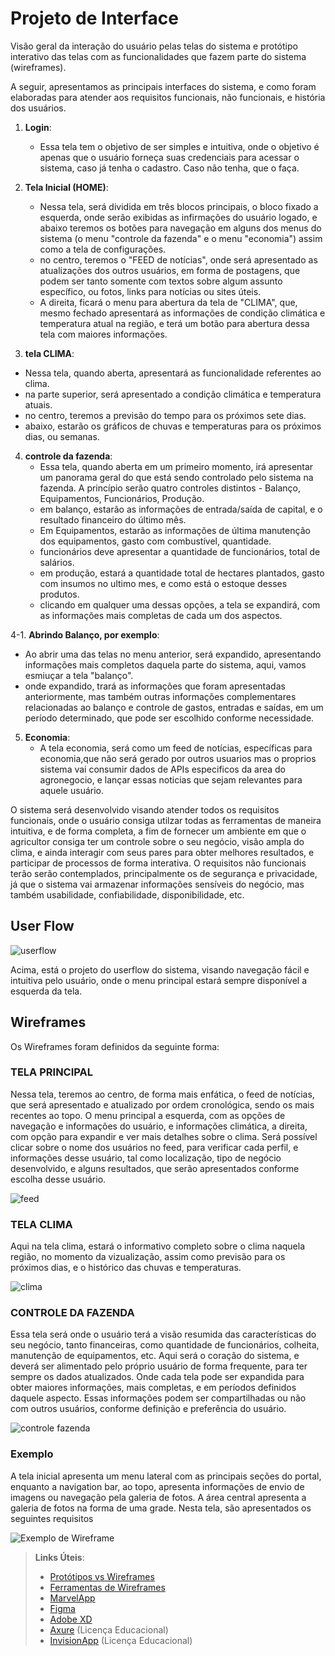 
# Projeto de Interface

Visão geral da interação do usuário pelas telas do sistema e protótipo interativo das telas com as funcionalidades que fazem parte do sistema (wireframes).

 A seguir, apresentamos as principais interfaces do sistema, e como foram elaboradas para atender aos requisitos funcionais, não funcionais, e história dos usuários.
 
1. **Login**:
   - Essa tela tem o objetivo de ser simples e intuitiva, onde o objetivo é apenas que o usuário forneça suas credenciais para acessar o sistema, caso já tenha o cadastro. Caso não tenha, que o faça.
  
2. **Tela Inicial (HOME)**:
   - Nessa tela, será dividida em três blocos principais, o bloco fixado a esquerda, onde serão exibidas as infirmações do usuário logado, e abaixo teremos os botões para navegação em alguns dos menus do sistema (o menu "controle da fazenda" e o menu "economia") assim como a tela de configurações.
   - no centro, teremos o "FEED de notícias", onde será apresentado as atualizações dos outros usuários, em forma de postagens, que podem ser tanto somente com textos sobre algum assunto específico, ou fotos, links para notícias ou sites úteis.
   - A direita, ficará o menu para abertura da tela de "CLIMA", que, mesmo fechado apresentará as informações de condição climática e temperatura atual na região, e terá um botão para abertura dessa tela com maiores informações.
  
3.  **tela CLIMA**:
   - Nessa tela, quando aberta, apresentará as funcionalidade referentes ao clima.
   - na parte superior, será apresentado a condição climática e temperatura atuais.
   - no centro, teremos a previsão do tempo para os próximos sete dias.
   - abaixo, estarão os gráficos de chuvas e temperaturas para os próximos dias, ou semanas.

4. **controle da fazenda**:
   - Essa tela, quando aberta em um primeiro momento, irá apresentar um panorama geral do que está sendo controlado pelo sistema na fazenda. A princípio serão quatro controles distintos - Balanço, Equipamentos, Funcionários, Produção.
   - em balanço, estarão as informações de entrada/saída de capital, e o resultado financeiro do último mês.
   - Em Equipamentos, estarão as informações de última manutenção dos equipamentos, gasto com combustível, quantidade.
   - funcionários deve apresentar a quantidade de funcionários, total de salários.
   - em produção, estará a quantidade total de hectares plantados, gasto com insumos no ultimo mes, e como está o estoque desses produtos.
   - clicando em qualquer uma dessas opções, a tela se expandirá, com as informações mais completas de cada um dos aspectos.
  
4-1. **Abrindo Balanço, por exemplo**:
   - Ao abrir uma das telas no menu anterior, será expandido, apresentando informações mais completos daquela parte do sistema, aqui, vamos esmiuçar a tela "balanço".
   - onde expandido, trará as informações que foram apresentadas anteriormente, mas também outras informações complementares relacionadas ao balanço e controle de gastos, entradas e saídas, em um período determinado, que pode ser escolhido conforme necessidade.
  
5. **Economia**:
   - A tela economia, será como um feed de notícias, específicas para economia,que não será gerado por outros usuarios mas o proprios sistema vai consumir dados de APIs especificos da area do agronegocio, e lançar essas noticias que sejam relevantes para aquele usuário.


O sistema será desenvolvido visando atender todos os requisitos funcionais, onde o usuário consiga utilzar todas as ferramentas de maneira intuitiva, e de forma completa, a fim de fornecer um ambiente em que o agricultor consiga ter um controle sobre o seu negócio, visão ampla do clima, e ainda interagir com seus pares para obter melhores resultados, e participar de processos de forma interativa. O requisitos não funcionais terão serão contemplados, principalmente os de segurança e privacidade, já que o sistema vai armazenar informações sensíveis do negócio, mas também usabilidade, confiabilidade, disponibilidade, etc.   

## User Flow

![userflow](https://github.com/ICEI-PUC-Minas-PMV-SI/pmv-si-2024-1-pe1-t6-si_t6_app_web_1osem2024_gp05/blob/main/docs/img/userflow.png)



Acima, está o projeto do userflow do sistema, visando navegação fácil e intuitiva pelo usuário, onde o menu principal estará sempre disponível a esquerda da tela.


## Wireframes

Os Wireframes foram definidos da seguinte forma:

### TELA PRINCIPAL

   Nessa tela, teremos ao centro, de forma mais enfática, o feed de notícias, que será apresentado e atualizado por ordem cronológica, sendo os mais recentes ao topo.
   O menu principal a esquerda, com as opções de navegação e informações do usuário, e informações climática, a direita, com opção para expandir e ver mais detalhes sobre o clima. Será possível clicar sobre o nome dos usuários no feed, para verificar cada perfil, e informações desse usuário, tal como localização, tipo de negócio desenvolvido, e alguns resultados, que serão apresentados conforme escolha desse usuário.

![feed](https://github.com/ICEI-PUC-Minas-PMV-SI/pmv-si-2024-1-pe1-t6-si_t6_app_web_1osem2024_gp05/blob/main/docs/img/feed.png)


### TELA CLIMA

   Aqui na tela clima, estará o informativo completo sobre o clima naquela região, no momento da vizualização, assim como previsão para os próximos dias, e o histórico das chuvas e temperaturas.

![clima](https://github.com/ICEI-PUC-Minas-PMV-SI/pmv-si-2024-1-pe1-t6-si_t6_app_web_1osem2024_gp05/blob/main/docs/img/TELA%20CLIMA.png)


### CONTROLE DA FAZENDA

  Essa tela será onde o usuário terá a visão resumida das características do seu negócio, tanto financeiras, como quantidade de funcionários, colheita, manutenção de equipamentos, etc. Aqui será o coração do sistema, e deverá ser alimentado pelo próprio usuário de forma frequente, para ter sempre os dados atualizados.
  Onde cada tela pode ser expandida para obter maiores informações, mais completas, e em períodos definidos daquele aspecto.
  Essas informações podem ser compartilhadas ou não com outros usuários, conforme definição e preferência do usuário.

![controle fazenda](https://github.com/ICEI-PUC-Minas-PMV-SI/pmv-si-2024-1-pe1-t6-si_t6_app_web_1osem2024_gp05/blob/main/docs/img/CONTROLE%20DA%20FAZENDA.png)






### Exemplo

A tela inicial apresenta um menu lateral com as principais seções do portal, enquanto a navigation bar, ao topo, apresenta informações de envio de imagens ou navegação pela galeria de fotos. A área central apresenta a galeria de fotos na forma de uma grade. Nesta tela, são apresentados os seguintes requisitos

![Exemplo de Wireframe](img/wireframe-example.png)

 
> **Links Úteis**:
> - [Protótipos vs Wireframes](https://www.nngroup.com/videos/prototypes-vs-wireframes-ux-projects/)
> - [Ferramentas de Wireframes](https://rockcontent.com/blog/wireframes/)
> - [MarvelApp](https://marvelapp.com/developers/documentation/tutorials/)
> - [Figma](https://www.figma.com/)
> - [Adobe XD](https://www.adobe.com/br/products/xd.html#scroll)
> - [Axure](https://www.axure.com/edu) (Licença Educacional)
> - [InvisionApp](https://www.invisionapp.com/) (Licença Educacional)
